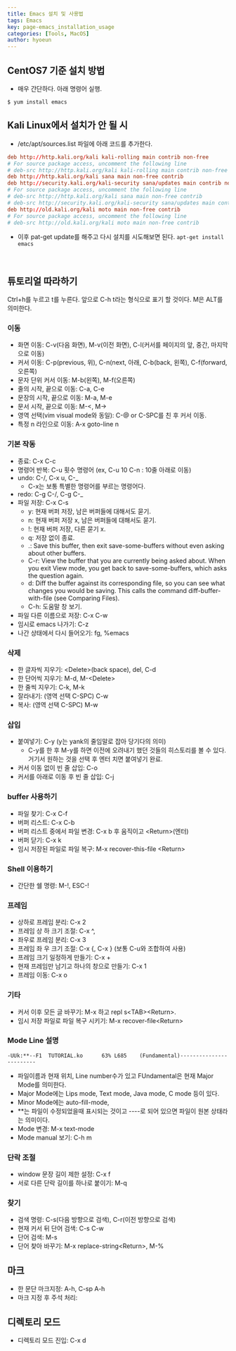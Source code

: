```yaml
---
title: Emacs 설치 및 사용법
tags: Emacs
key: page-emacs_installation_usage
categories: [Tools, MacOS]
author: hyoeun
---
```


## CentOS7 기준 설치 방법
* 매우 간단하다. 아래 명령어 실행.
```console
$ yum install emacs
```

## Kali Linux에서 설치가 안 될 시
* /etc/apt/sources.list 파일에 아래 코드를 추가한다.
```conf
deb http://http.kali.org/kali kali-rolling main contrib non-free
# For source package access, uncomment the following line
# deb-src http://http.kali.org/kali kali-rolling main contrib non-free
deb http://http.kali.org/kali sana main non-free contrib
deb http://security.kali.org/kali-security sana/updates main contrib non-free
# For source package access, uncomment the following line
# deb-src http://http.kali.org/kali sana main non-free contrib
# deb-src http://security.kali.org/kali-security sana/updates main contrib non-free
deb http://old.kali.org/kali moto main non-free contrib
# For source package access, uncomment the following line
# deb-src http://old.kali.org/kali moto main non-free contrib
```
* 이후 pat-get update를 해주고 다시 설치를 시도해보면 된다. ```apt-get install emacs```

<br>

## 튜토리얼 따라하기
Ctrl+h를 누르고 t를 누른다. 앞으로 C-h t라는 형식으로 표기 할 것이다.
M은 ALT를 의미한다.

### 이동
* 화면 이동: C-v(다음 화면), M-v(이전 화면), C-l(커서를 페이지의 앞, 중간, 마지막으로 이동)
* 커서 이동: C-p(previous, 위), C-n(next, 아래, C-b(back, 왼쪽), C-f(forward, 오른쪽)
* 문자 단위 커서 이동: M-b(왼쪽), M-f(오른쪽)
* 줄의 시작, 끝으로 이동: C-a, C-e
* 문장의 시작, 끝으로 이동: M-a, M-e
* 문서 시작, 끝으로 이동: M-<, M->
* 영역 선택(vim visual mode와 동일): C-@ or C-SPC를 친 후 커서 이동.
* 특정 n 라인으로 이동: A-x goto-line n

### 기본 작동
* 종료: C-x C-c
* 명령어 반복: C-u 횟수 명령어 (ex, C-u 10 C-n : 10줄 아래로 이동)
* undo: C-/, C-x u, C-_
  * C-x는 보통 특별한 명령어를 부르는 명령어다.
* redo: C-g C-/, C-g C-_
* 파일 저장: C-x C-s
  * y: 현재 버퍼 저장, 남은 버퍼들에 대해서도 묻기. 
  * n: 현재 버퍼 저장 x, 남은 버퍼들에 대해서도 묻기.
  * !: 현재 버퍼 저장, 다른 묻기 x. 
  * q: 저장 없이 종료. 
  * .: Save this buffer, then exit save-some-buffers without even asking about other buffers. 
  * C-r: View the buffer that you are currently being asked about. When you exit View mode, you get back to save-some-buffers, which asks the question again. 
  * d: Diff the buffer against its corresponding file, so you can see what changes you would be saving. This calls the command diff-buffer-with-file (see Comparing Files). 
  * C-h: 도움말 창 보기.
* 파일 다른 이름으로 저장: C-x C-w
* 임시로 emacs 나가기: C-z
* 나간 상태에서 다시 들어오기: fg, %emacs

### 삭제

* 한 글자씩 지우기: \<Delete\>(back space), del, C-d
* 한 단어씩 지우기: M-d, M-\<Delete\>
* 한 줄씩 지우기: C-k, M-k
* 잘라내기: (영역 선택 C-SPC) C-w
* 복사: (영역 선택 C-SPC) M-w

### 삽입

* 붙여넣기: C-y (y는 yank의 줄임말로 잡아 당기다의 의미)
  * C-y를 한 후 M-y를 하면 이전에 오려내기 했던 것들의 히스토리를 볼 수 있다. 거기서 원하는 것을 선택 후 엔터 치면 붙여넣기 완료.
* 커서 이동 없이 빈 줄 삽입: C-o
* 커서를 아래로 이동 후 빈 줄 삽입: C-j

### buffer 사용하기

* 파일 찾기: C-x C-f
* 버퍼 리스트: C-x C-b
* 버퍼 리스트 중에서 파일 변경: C-x b 후 움직이고 \<Return\>(엔터)
* 버퍼 닫기: C-x k
* 임시 저장된 파일로 파일 복구: M-x recover-this-file \<Return\>

### Shell 이용하기

* 간단한 쉘 명령: M-!, ESC-!

### 프레임

* 상하로 프레임 분리: C-x 2
* 프레임 상 하 크기 조절: C-x ^, 
* 좌우로 프레임 분리: C-x 3
* 프레임 좌 우 크기 조절: C-x \{, C-x \} (보통 C-u와 조합하여 사용)
* 프레임 크기 일정하게 만들기: C-x +
* 현재 프레임만 남기고 하나의 창으로 만들기: C-x 1
* 프레임 이동: C-x o

### 기타

* 커서 이후 모든 글 바꾸기: M-x 하고 repl s\<TAB\>\<Return\>.
* 임시 저장 파일로 파일 복구 시키기: M-x recover-file\<Return\>

### Mode Line 설명

```-UUk:**--F1  TUTORIAL.ko      63% L685    (Fundamental)------------------------```

* 파일이름과 현재 위치, Line number수가 있고 FUndamental은 현재 Major Mode를 의미한다.
* Major Mode에는 Lips mode, Text mode, Java mode, C mode 등이 있다.
* Minor Mode에는 auto-fill-mode,  
* **는 파일이 수정되었을때 표시되는 것이고 ----로 되어 있으면 파일이 원본 상태라는 의미이다.
* Mode 변경: M-x text-mode<Return>
* Mode manual 보기: C-h m

### 단락 조절

* window 문장 길이 제한 설정: C-x f
* 서로 다른 단락 길이를 하나로 붙이기: M-q

### 찾기

* 검색 명령: C-s(다음 방향으로 검색), C-r(이전 방향으로 검색)
* 현재 커서 뒤 단어 검색: C-s C-w
* 단어 검색: M-s
* 단어 찾아 바꾸기: M-x replace-string\<Return>, M-% 

## 마크

* 한 문단 마크지정: A-h, C-sp A-h
* 마크 지정 후 주석 처리: 

## 디렉토리 모드

* 디렉토리 모드 진입: C-x d
